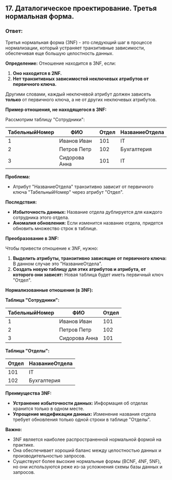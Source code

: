 ## 17. Даталогическое проектирование. Третья нормальная форма.

### Ответ:

Третья нормальная форма (3NF) - это следующий шаг в процессе нормализации,  который устраняет транзитивные зависимости,  обеспечивая  еще  большую  целостность  данных.

**Определение:** Отношение находится в 3NF,  если:

1. **Оно  находится  в  2NF.**
2. **Нет  транзитивных  зависимостей  неключевых  атрибутов  от  первичного  ключа.** 

Другими словами,  каждый  неключевой  атрибут  должен  зависеть  **только**  от  первичного  ключа,  а  не  от  других  неключевых  атрибутов.

**Пример отношения, не находящегося в 3NF:**

Рассмотрим  таблицу  "Сотрудники":

| ТабельныйНомер | ФИО           | Отдел | НазваниеОтдела |
| -------------- | ------------- | ----- | -------------- |
| 1              | Иванов Иван   | 101   | IT             |
| 2              | Петров Петр   | 102   | Бухгалтерия    |
| 3              | Сидорова Анна | 101   | IT             |

**Проблема:**

* Атрибут "НазваниеОтдела"  транзитивно  зависит  от  первичного  ключа  "ТабельныйНомер"  через  атрибут  "Отдел".  

**Последствия:**

* **Избыточность данных:**  Название  отдела  дублируется  для  каждого  сотрудника  этого  отдела.
* **Аномалия  обновления:**  Если  изменится  название  отдела,  придется  обновить  множество  строк  в  таблице.

**Преобразование в 3NF:**

Чтобы привести отношение к 3NF,  нужно:

1. **Выделить  атрибуты,  транзитивно  зависящие  от  первичного  ключа:**  В  данном  случае  это  "НазваниеОтдела".
2. **Создать  новую  таблицу  для  этих  атрибутов  и  атрибута,  от  которого  они  зависят:**  Новая  таблица  будет  иметь  первичный  ключ  "Отдел".

**Нормализованные отношения (в 3NF):**

**Таблица "Сотрудники":**

| ТабельныйНомер | ФИО           | Отдел |
| -------------- | ------------- | ----- |
| 1              | Иванов Иван   | 101   |
| 2              | Петров Петр   | 102   |
| 3              | Сидорова Анна | 101   |

**Таблица "Отделы":**

| Отдел | НазваниеОтдела |
| ----- | -------------- |
| 101   | IT             |
| 102   | Бухгалтерия    |

**Преимущества 3NF:**

* **Устранение избыточности данных:**  Информация  об  отделах  хранится  только  в  одном  месте.
* **Упрощение модификации данных:**  Изменение  названия  отдела  требует  обновления  только  одной  строки  в  таблице  "Отделы".

**Важно:**

* 3NF  является  наиболее  распространенной  нормальной  формой  на  практике.  
* Она  обеспечивает  хороший  баланс  между  целостностью  данных  и  производительностью  запросов.
* Существуют  более  высокие  нормальные  формы  (BCNF,  4NF,  5NF),  но  они  используются  реже  из-за  усложнения  схемы  базы  данных  и  запросов.
